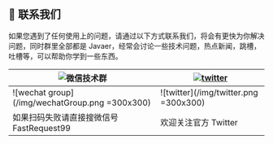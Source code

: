 <!-- markdownlint-disable MD041 -->

## 🤝 联系我们

如果您遇到了任何使用上的问题，请通过以下方式联系我们，将会有更快为你解决问题，同时群里全部都是 Javaer，经常会讨论一些技术问题，热点新闻，跳槽，吐槽等，可以帮助你学到一些东西。

| ![微信技术群](https://img.shields.io/static/v1?label=wechat&message=微信技术群&logo=wechat&color=07C160) | [![twitter](https://img.shields.io/static/v1?label=Twitter&message=FastRequest666&logo=twitter&color=FC8D34)](https://twitter.com/FastRequest666) |
| -------------------------------------------------------------------------------------------------------- | ------------------------------------------------------------------------------------------------------------------------------------------------- |
| ![wechat group](/img/wechatGroup.png =300x300)                                                           | ![twitter](/img/twitter.png =300x300)                                                                                                             |
| 如果扫码失败请直接搜微信号 FastRequest99                                                                 | 欢迎关注官方 Twitter                                                                                                                              |
